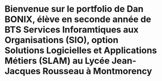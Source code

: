 # Bienvenue sur le portfolio de Dan BONIX, élève en seconde année de BTS Services Inforamtiques aux Organisations (SIO), option Solutions Logicielles et Applications Métiers (SLAM) au Lycée Jean-Jacques Rousseau à Montmorency
